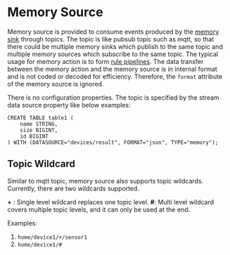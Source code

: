 # Memory Source

Memory source is provided to consume events produced by the [memory sink](../../sinks/builtin/memory.md) through topics. The topic is like pubsub topic such as mqtt, so that there could be multiple memory sinks which publish to the same topic and multiple memory sources which subscribe to the same topic. The typical usage for memory action is to form [rule pipelines](../../rule_pipeline.md). The data transfer between the memory action and the memory source is in internal format and is not coded or decoded for efficiency. Therefore, the `format` attribute of the memory source is ignored.

There is no configuration properties. The topic is specified by the stream data source property like below examples:

```text
CREATE TABLE table1 (
    name STRING,
    size BIGINT,
    id BIGINT
) WITH (DATASOURCE="devices/result", FORMAT="json", TYPE="memory");
```

## Topic Wildcard

Similar to mqtt topic, memory source also supports topic wildcards. Currently, there are two wildcards supported.

**+** : Single level wildcard replaces one topic level. 
**#**: Multi level wildcard covers multiple topic levels, and it can only be used at the end.

Examples:
1. `home/device1/+/sensor1`
2. `home/device1/#`